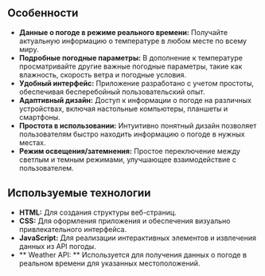 ## Особенности
- **Данные о погоде в режиме реального времени:** Получайте актуальную информацию о температуре в любом месте по всему миру.
- **Подробные погодные параметры:** В дополнение к температуре просматривайте другие важные погодные параметры, такие как влажность, скорость ветра и погодные условия.
- **Удобный интерфейс:** Приложение разработано с учетом простоты, обеспечивая бесперебойный пользовательский опыт.
- **Адаптивный дизайн:** Доступ к информации о погоде на различных устройствах, включая настольные компьютеры, планшеты и смартфоны.
- **Простота в использовании:** Интуитивно понятный дизайн позволяет пользователям быстро находить информацию о погоде в нужных местах.
- **Режим освещения/затемнения:** Простое переключение между светлым и темным режимами, улучшающее взаимодействие с пользователем.
## Используемые технологии
- **HTML:** Для создания структуры веб-страниц.
- **CSS:** Для оформления приложения и обеспечения визуально привлекательного интерфейса.
- **JavaScript:** Для реализации интерактивных элементов и извлечения данных из API погоды.
- ** Weather API: ** Используется для получения данных о погоде в реальном времени для указанных местоположений.
